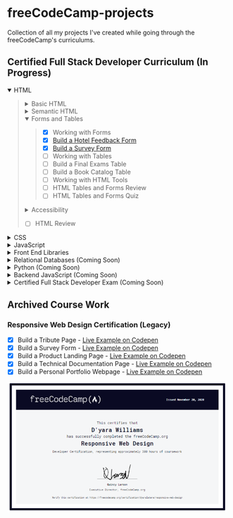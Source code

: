 # freeCodeCamp-projects
Collection of all my projects I've created while going through the freeCodeCamp's curriculums.

## Certified Full Stack Developer Curriculum (In Progress)

<details open><summary>HTML</summary><blockquote>
<details><summary>Basic HTML</summary><blockquote>
  
- [x] Build a Curriculum Outline
- [x] Welcome Message from Quincy Larson
- [x] Debug Camperbot's Profile Page
- [x] Understanding HTML Attributes
- [x] Debug a Pet Adoption Page
- [x] Understanding the HTML Boilerplate
- [x] Build a Cat Photo App
- [x] Build a Recipe Page
- [x] HTML Fundatmentals
- [x] Build a Travel Agency Page
- [x] Working with Audio and Video Elements
- [x] Working with Images and SVGs
- [x] Working with the iframe Element
- [x] Build a Video Compilation Page
- [x] Working with Links
- [x] Basic HTML Review
- [x] Basic HTML Quiz
</blockquote></details>
<details><summary>Semantic HTML</summary><blockquote>
  
- [x] Importance of Semantic HTML
- [x] Build a Cat Blog Page
- [x] Build an Event Hub
- [x] Semantic HTML Review
- [x] Semantic HTML Quiz
</blockquote></details>
<details open><summary>Forms and Tables</summary><blockquote>
  
- [x] Working with Forms
- [x] <a href="https://codepen.io/dyarawilliams/pen/WbvLZzJ" target="_blank">Build a Hotel Feedback Form</a>
- [x] <a href="https://codepen.io/dyarawilliams/pen/PwqXOMv" target="_blank">Build a Survey Form</a>
- [ ] Working with Tables
- [ ] Build a Final Exams Table
- [ ] Build a Book Catalog Table
- [ ] Working with HTML Tools
- [ ] HTML Tables and Forms Review
- [ ] HTML Tables and Forms Quiz
</blockquote></details>
<details><summary>Accessibility</summary><blockquote>
  
- [ ] Importance of Accessibility and Good HTML Structure
- [ ] Build a Checkout Page
- [ ] Design a Movie Review Page
- [ ] Build a Multimedia Player
- [ ] HTML Accessibility Review
- [ ] HTML Accessibility Quiz
</blockquote></details>

- [ ] HTML Review
</blockquote></details>



<details><summary>CSS</summary><blockquote>

- [ ] Computer Basics
- [ ] Basic CSS
- [ ] Design
- [ ] Absolute and Relative Units
- [ ] Pseudo Classes and Elements
- [ ] Colors
- [ ] Styling Forms
- [ ] The Box Model
- [ ] Flexbox
</blockquote></details>
<details><summary>JavaScript</summary><blockquote>
  
</blockquote></details>

<details><summary>Front End Libraries</summary><blockquote>
  
</blockquote></details>

<details><summary>Relational Databases (Coming Soon)</summary><blockquote>
  
</blockquote></details>

<details><summary>Python (Coming Soon)</summary><blockquote>
  
</blockquote></details>

<details><summary>Backend JavaScript (Coming Soon)</summary><blockquote>
  
</blockquote></details>

<details><summary>Certified Full Stack Developer Exam (Coming Soon)</summary><blockquote>
  
</blockquote></details>

## Archived Course Work

### Responsive Web Design Certification (Legacy)
- [x] Build a Tribute Page - [Live Example on Codepen](https://codepen.io/dyarawilliams/full/PozGapR)
- [x] Build a Survey Form - [Live Example on Codepen](https://codepen.io/dyarawilliams/full/BazQMow)
- [x] Build a Product Landing Page - [Live Example on Codepen](https://codepen.io/dyarawilliams/full/GRqXyqy)
- [x] Build a Technical Documentation Page - [Live Example on Codepen](https://codepen.io/dyarawilliams/full/LYZaVeZ)
- [x] Build a Personal Portfolio Webpage - [Live Example on Codepen](https://codepen.io/dyarawilliams/full/KKMYvdV)

<a href="https://www.freecodecamp.org/certification/dyarawilliams/responsive-web-design" target="_blank">
  <img src="https://github.com/dyarawilliams/freeCodeCamp-projects/blob/main/images/rwd-certitfication-112020.PNG?raw=true" width="500">
</a>
